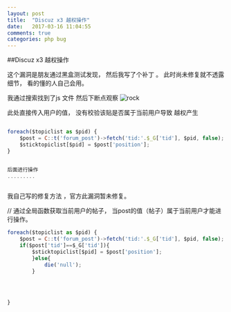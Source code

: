 ```yaml
---
layout: post
title:  "Discuz x3 越权操作"
date:   2017-03-16 11:04:55
comments: true
categories: php bug
---
```


##Discuz x3 越权操作

这个漏洞是朋友通过黑盒测试发现， 然后我写了个补丁 。
此时尚未修复就不透露细节， 看的懂的人自己会用。

我通过搜索找到了js 文件 然后下断点观察
![rock](https://striker.teambition.net/thumbnail/110q077cc7e9bde9173f3bf22af1e621bd32/w/800/h/574)


此处直接传入用户的值， 没有校验该贴是否属于当前用户导致 越权产生
```javascript

foreach($topiclist as $pid) {
	$post = C::t('forum_post')->fetch('tid:'.$_G['tid'], $pid, false);
	$sticktopiclist[$pid] = $post['position'];
}


后面进行操作
.........



```



我自己写的修复方法 ，官方此漏洞暂未修复。

// 通过全局函数获取当前用户的帖子， 当post的值（帖子）属于当前用户才能进行操作。

```javascript
foreach($topiclist as $pid) {
	$post = C::t('forum_post')->fetch('tid:'.$_G['tid'], $pid, false);  
	if($post['tid']==$_G['tid']){
		$sticktopiclist[$pid] = $post['position'];
		}else{
			die('null');
		}
	

	

}

```

